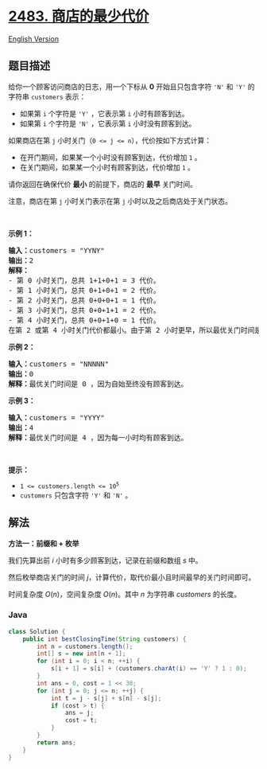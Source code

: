 # [2483. 商店的最少代价](https://leetcode.cn/problems/minimum-penalty-for-a-shop)

[English Version](/solution/2400-2499/2483.Minimum%20Penalty%20for%20a%20Shop/README_EN.md)

## 题目描述

<p>给你一个顾客访问商店的日志，用一个下标从 <strong>0</strong>&nbsp;开始且只包含字符&nbsp;<code>'N'</code> 和&nbsp;<code>'Y'</code>&nbsp;的字符串&nbsp;<code>customers</code>&nbsp;表示：</p>

<ul>
	<li>如果第&nbsp;<code>i</code>&nbsp;个字符是&nbsp;<code>'Y'</code>&nbsp;，它表示第&nbsp;<code>i</code>&nbsp;小时有顾客到达。</li>
	<li>如果第&nbsp;<code>i</code>&nbsp;个字符是&nbsp;<code>'N'</code>&nbsp;，它表示第 <code>i</code>&nbsp;小时没有顾客到达。</li>
</ul>

<p>如果商店在第&nbsp;<code>j</code>&nbsp;小时关门（<code>0 &lt;= j &lt;= n</code>），代价按如下方式计算：</p>

<ul>
	<li>在开门期间，如果某一个小时没有顾客到达，代价增加 <code>1</code>&nbsp;。</li>
	<li>在关门期间，如果某一个小时有顾客到达，代价增加&nbsp;<code>1</code>&nbsp;。</li>
</ul>

<p>请你返回在确保代价 <strong>最小</strong>&nbsp;的前提下，商店的&nbsp;<strong>最早</strong>&nbsp;关门时间。</p>

<p>注意，商店在第 <code>j</code>&nbsp;小时关门表示在第 <code>j</code> 小时以及之后商店处于关门状态。</p>

<p>&nbsp;</p>

<p><strong>示例 1：</strong></p>

<pre>
<b>输入：</b>customers = "YYNY"
<b>输出：</b>2
<b>解释：</b>
- 第 0 小时关门，总共 1+1+0+1 = 3 代价。
- 第 1 小时关门，总共 0+1+0+1 = 2 代价。
- 第 2 小时关门，总共 0+0+0+1 = 1 代价。
- 第 3 小时关门，总共 0+0+1+1 = 2 代价。
- 第 4 小时关门，总共 0+0+1+0 = 1 代价。
在第 2 或第 4 小时关门代价都最小。由于第 2 小时更早，所以最优关门时间是 2 。
</pre>

<p><strong>示例 2：</strong></p>

<pre>
<b>输入：</b>customers = "NNNNN"
<b>输出：</b>0
<b>解释：</b>最优关门时间是 0 ，因为自始至终没有顾客到达。</pre>

<p><strong>示例 3：</strong></p>

<pre>
<b>输入：</b>customers = "YYYY"
<b>输出：</b>4
<b>解释：</b>最优关门时间是 4 ，因为每一小时均有顾客到达。
</pre>

<p>&nbsp;</p>

<p><strong>提示：</strong></p>

<ul>
	<li><code>1 &lt;= customers.length &lt;= 10<sup>5</sup></code></li>
	<li><code>customers</code>&nbsp;只包含字符&nbsp;<code>'Y'</code>&nbsp;和&nbsp;<code>'N'</code>&nbsp;。</li>
</ul>

## 解法

**方法一：前缀和 + 枚举**

我们先算出前 $i$ 小时有多少顾客到达，记录在前缀和数组 $s$ 中。

然后枚举商店关门的时间 $j$，计算代价，取代价最小且时间最早的关门时间即可。

时间复杂度 $O(n)$，空间复杂度 $O(n)$。其中 $n$ 为字符串 $customers$ 的长度。

### **Java**

```java
class Solution {
    public int bestClosingTime(String customers) {
        int n = customers.length();
        int[] s = new int[n + 1];
        for (int i = 0; i < n; ++i) {
            s[i + 1] = s[i] + (customers.charAt(i) == 'Y' ? 1 : 0);
        }
        int ans = 0, cost = 1 << 30;
        for (int j = 0; j <= n; ++j) {
            int t = j - s[j] + s[n] - s[j];
            if (cost > t) {
                ans = j;
                cost = t;
            }
        }
        return ans;
    }
}
```
